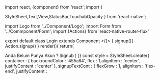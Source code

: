 import react, {component} from 'react';
import {

StyleSheet,Text,View,StatusBar,TouchabOpacity
} from 'react-native';

import Logo from '../Component/Logo';
import Form from '../Commponent/Form';
import {Actions} from 'react-native-router-flux'

export default class Login extends Component <{}> {
signup(){
Action.signup()
}
render(){
return(
<View style = {style.container}>
<Logo/>
<Form type = "Login">
<View style = {style.signubTextCont}>
<Text style = {styles.sinupText}> Anda Belum Punya Akun ? </Text>
<TouchableOpacity onPress = {this.signub}>
<Text style = {styles.signubButton}> Signub </Text></TouchableOpacity>
</View></View>
)
}}
const style = StyleSheet.create({
container : {
backroundColor : '455a64', flex : 1,alignItem : 'center',
justifyContent : 'center'
},
signupTextCont : {
flexGrow : 1, alignItem : 'flex-end', justifyContent : 

